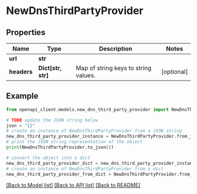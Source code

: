 # NewDnsThirdPartyProvider


## Properties

Name | Type | Description | Notes
------------ | ------------- | ------------- | -------------
**url** | **str** |  | 
**headers** | **Dict[str, str]** | Map of string keys to string values. | [optional] 

## Example

```python
from openapi_client.models.new_dns_third_party_provider import NewDnsThirdPartyProvider

# TODO update the JSON string below
json = "{}"
# create an instance of NewDnsThirdPartyProvider from a JSON string
new_dns_third_party_provider_instance = NewDnsThirdPartyProvider.from_json(json)
# print the JSON string representation of the object
print(NewDnsThirdPartyProvider.to_json())

# convert the object into a dict
new_dns_third_party_provider_dict = new_dns_third_party_provider_instance.to_dict()
# create an instance of NewDnsThirdPartyProvider from a dict
new_dns_third_party_provider_from_dict = NewDnsThirdPartyProvider.from_dict(new_dns_third_party_provider_dict)
```
[[Back to Model list]](../README.md#documentation-for-models) [[Back to API list]](../README.md#documentation-for-api-endpoints) [[Back to README]](../README.md)


